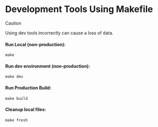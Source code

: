 # Development Tools Using Makefile

> [!CAUTION]  
> Using dev tools incorrectly can cause a loss of data.

#### Run Local (non-production):
```
make
```
#### Run dev environment (non-production):
```
make dev
```
#### Run **Production Build**:
```
make build
```
#### Cleanup local files:
```
make fresh
```